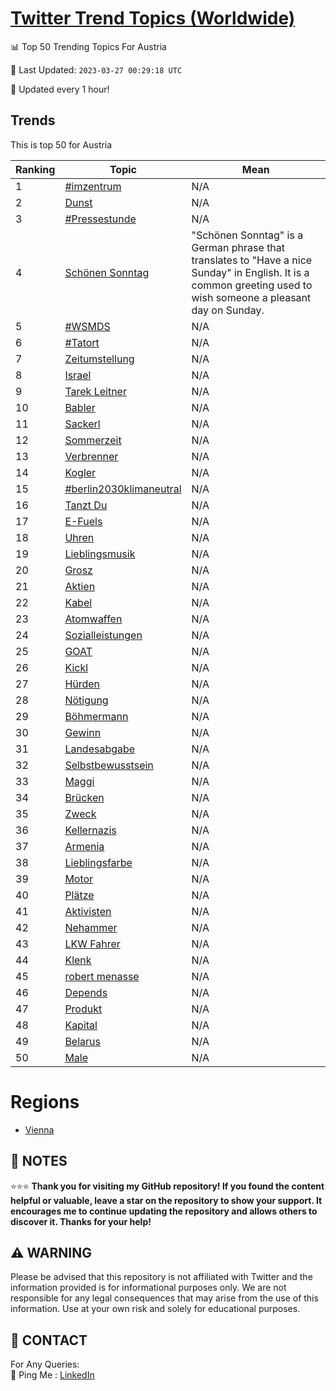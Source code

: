 [Twitter Trend Topics (Worldwide)](https://github.com/ErcinDedeoglu/Twitter-Trend-Topics)
==========


📊 Top 50 Trending Topics For Austria

📆 Last Updated: `2023-03-27 00:29:18 UTC`

🔧 Updated every 1 hour!


## Trends

This is top 50 for Austria

| Ranking | Topic | Mean |
| ------- | ------------ | ------------ |
| 1 | [#imzentrum](http://twitter.com/search?q=%23imzentrum) | N/A |
| 2 | [Dunst](http://twitter.com/search?q=Dunst) | N/A |
| 3 | [#Pressestunde](http://twitter.com/search?q=%23Pressestunde) | N/A |
| 4 | [Schönen Sonntag](http://twitter.com/search?q=Sch%c3%b6nen+Sonntag) | "Schönen Sonntag" is a German phrase that translates to "Have a nice Sunday" in English. It is a common greeting used to wish someone a pleasant day on Sunday. |
| 5 | [#WSMDS](http://twitter.com/search?q=%23WSMDS) | N/A |
| 6 | [#Tatort](http://twitter.com/search?q=%23Tatort) | N/A |
| 7 | [Zeitumstellung](http://twitter.com/search?q=Zeitumstellung) | N/A |
| 8 | [Israel](http://twitter.com/search?q=Israel) | N/A |
| 9 | [Tarek Leitner](http://twitter.com/search?q=Tarek+Leitner) | N/A |
| 10 | [Babler](http://twitter.com/search?q=Babler) | N/A |
| 11 | [Sackerl](http://twitter.com/search?q=Sackerl) | N/A |
| 12 | [Sommerzeit](http://twitter.com/search?q=Sommerzeit) | N/A |
| 13 | [Verbrenner](http://twitter.com/search?q=Verbrenner) | N/A |
| 14 | [Kogler](http://twitter.com/search?q=Kogler) | N/A |
| 15 | [#berlin2030klimaneutral](http://twitter.com/search?q=%23berlin2030klimaneutral) | N/A |
| 16 | [Tanzt Du](http://twitter.com/search?q=Tanzt+Du) | N/A |
| 17 | [E-Fuels](http://twitter.com/search?q=E-Fuels) | N/A |
| 18 | [Uhren](http://twitter.com/search?q=Uhren) | N/A |
| 19 | [Lieblingsmusik](http://twitter.com/search?q=Lieblingsmusik) | N/A |
| 20 | [Grosz](http://twitter.com/search?q=Grosz) | N/A |
| 21 | [Aktien](http://twitter.com/search?q=Aktien) | N/A |
| 22 | [Kabel](http://twitter.com/search?q=Kabel) | N/A |
| 23 | [Atomwaffen](http://twitter.com/search?q=Atomwaffen) | N/A |
| 24 | [Sozialleistungen](http://twitter.com/search?q=Sozialleistungen) | N/A |
| 25 | [GOAT](http://twitter.com/search?q=GOAT) | N/A |
| 26 | [Kickl](http://twitter.com/search?q=Kickl) | N/A |
| 27 | [Hürden](http://twitter.com/search?q=H%c3%bcrden) | N/A |
| 28 | [Nötigung](http://twitter.com/search?q=N%c3%b6tigung) | N/A |
| 29 | [Böhmermann](http://twitter.com/search?q=B%c3%b6hmermann) | N/A |
| 30 | [Gewinn](http://twitter.com/search?q=Gewinn) | N/A |
| 31 | [Landesabgabe](http://twitter.com/search?q=Landesabgabe) | N/A |
| 32 | [Selbstbewusstsein](http://twitter.com/search?q=Selbstbewusstsein) | N/A |
| 33 | [Maggi](http://twitter.com/search?q=Maggi) | N/A |
| 34 | [Brücken](http://twitter.com/search?q=Br%c3%bccken) | N/A |
| 35 | [Zweck](http://twitter.com/search?q=Zweck) | N/A |
| 36 | [Kellernazis](http://twitter.com/search?q=Kellernazis) | N/A |
| 37 | [Armenia](http://twitter.com/search?q=Armenia) | N/A |
| 38 | [Lieblingsfarbe](http://twitter.com/search?q=Lieblingsfarbe) | N/A |
| 39 | [Motor](http://twitter.com/search?q=Motor) | N/A |
| 40 | [Plätze](http://twitter.com/search?q=Pl%c3%a4tze) | N/A |
| 41 | [Aktivisten](http://twitter.com/search?q=Aktivisten) | N/A |
| 42 | [Nehammer](http://twitter.com/search?q=Nehammer) | N/A |
| 43 | [LKW Fahrer](http://twitter.com/search?q=LKW+Fahrer) | N/A |
| 44 | [Klenk](http://twitter.com/search?q=Klenk) | N/A |
| 45 | [robert menasse](http://twitter.com/search?q=robert+menasse) | N/A |
| 46 | [Depends](http://twitter.com/search?q=Depends) | N/A |
| 47 | [Produkt](http://twitter.com/search?q=Produkt) | N/A |
| 48 | [Kapital](http://twitter.com/search?q=Kapital) | N/A |
| 49 | [Belarus](http://twitter.com/search?q=Belarus) | N/A |
| 50 | [Male](http://twitter.com/search?q=Male) | N/A |



# Regions

* [Vienna](</Austria/Vienna.md>)



## 📝 NOTES

⭐⭐⭐ **Thank you for visiting my GitHub repository! If you found the content helpful or valuable, leave a star on the repository to show your support. It encourages me to continue updating the repository and allows others to discover it. Thanks for your help!**


## ⚠️ WARNING

Please be advised that this repository is not affiliated with Twitter and the information provided is for informational purposes only. We are not responsible for any legal consequences that may arise from the use of this information. Use at your own risk and solely for educational purposes.


## 📨 CONTACT

 For Any Queries:  
            🏓 Ping Me : [LinkedIn](https://www.linkedin.com/in/ercindedeoglu/)
